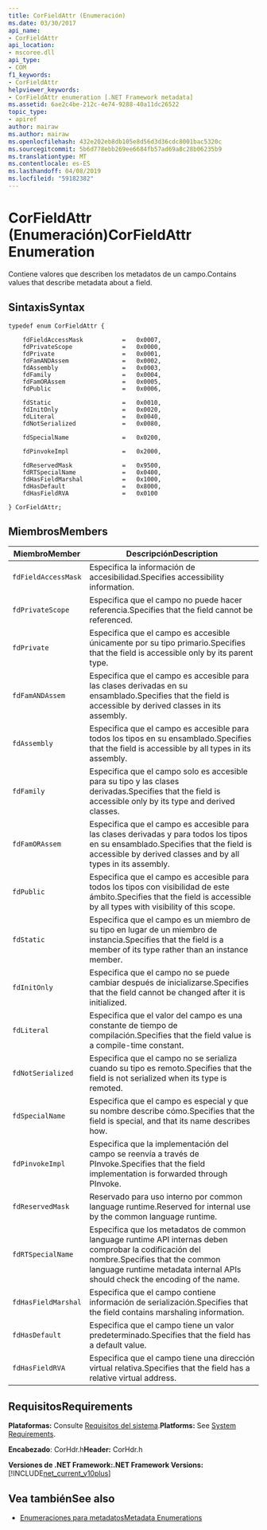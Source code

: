 ```yaml
---
title: CorFieldAttr (Enumeración)
ms.date: 03/30/2017
api_name:
- CorFieldAttr
api_location:
- mscoree.dll
api_type:
- COM
f1_keywords:
- CorFieldAttr
helpviewer_keywords:
- CorFieldAttr enumeration [.NET Framework metadata]
ms.assetid: 6ae2c4be-212c-4e74-9288-40a11dc26522
topic_type:
- apiref
author: mairaw
ms.author: mairaw
ms.openlocfilehash: 432e202eb8db105e8d56d3d36cdc8001bac5320c
ms.sourcegitcommit: 5b6d778ebb269ee6684fb57ad69a8c28b06235b9
ms.translationtype: MT
ms.contentlocale: es-ES
ms.lasthandoff: 04/08/2019
ms.locfileid: "59182382"
---
```

# <a name="corfieldattr-enumeration"></a><span data-ttu-id="72040-102">CorFieldAttr (Enumeración)</span><span class="sxs-lookup"><span data-stu-id="72040-102">CorFieldAttr Enumeration</span></span>
<span data-ttu-id="72040-103">Contiene valores que describen los metadatos de un campo.</span><span class="sxs-lookup"><span data-stu-id="72040-103">Contains values that describe metadata about a field.</span></span>  
  
## <a name="syntax"></a><span data-ttu-id="72040-104">Sintaxis</span><span class="sxs-lookup"><span data-stu-id="72040-104">Syntax</span></span>  
  
```  
typedef enum CorFieldAttr {  
  
    fdFieldAccessMask           =   0x0007,  
    fdPrivateScope              =   0x0000,  
    fdPrivate                   =   0x0001,  
    fdFamANDAssem               =   0x0002,  
    fdAssembly                  =   0x0003,  
    fdFamily                    =   0x0004,  
    fdFamORAssem                =   0x0005,  
    fdPublic                    =   0x0006,  
  
    fdStatic                    =   0x0010,  
    fdInitOnly                  =   0x0020,  
    fdLiteral                   =   0x0040,  
    fdNotSerialized             =   0x0080,  
  
    fdSpecialName               =   0x0200,  
  
    fdPinvokeImpl               =   0x2000,  
  
    fdReservedMask              =   0x9500,  
    fdRTSpecialName             =   0x0400,  
    fdHasFieldMarshal           =   0x1000,  
    fdHasDefault                =   0x8000,  
    fdHasFieldRVA               =   0x0100  
  
} CorFieldAttr;  
```  
  
## <a name="members"></a><span data-ttu-id="72040-105">Miembros</span><span class="sxs-lookup"><span data-stu-id="72040-105">Members</span></span>  
  
|<span data-ttu-id="72040-106">Miembro</span><span class="sxs-lookup"><span data-stu-id="72040-106">Member</span></span>|<span data-ttu-id="72040-107">Descripción</span><span class="sxs-lookup"><span data-stu-id="72040-107">Description</span></span>|  
|------------|-----------------|  
|`fdFieldAccessMask`|<span data-ttu-id="72040-108">Especifica la información de accesibilidad.</span><span class="sxs-lookup"><span data-stu-id="72040-108">Specifies accessibility information.</span></span>|  
|`fdPrivateScope`|<span data-ttu-id="72040-109">Especifica que el campo no puede hacer referencia.</span><span class="sxs-lookup"><span data-stu-id="72040-109">Specifies that the field cannot be referenced.</span></span>|  
|`fdPrivate`|<span data-ttu-id="72040-110">Especifica que el campo es accesible únicamente por su tipo primario.</span><span class="sxs-lookup"><span data-stu-id="72040-110">Specifies that the field is accessible only by its parent type.</span></span>|  
|`fdFamANDAssem`|<span data-ttu-id="72040-111">Especifica que el campo es accesible para las clases derivadas en su ensamblado.</span><span class="sxs-lookup"><span data-stu-id="72040-111">Specifies that the field is accessible by derived classes in its assembly.</span></span>|  
|`fdAssembly`|<span data-ttu-id="72040-112">Especifica que el campo es accesible para todos los tipos en su ensamblado.</span><span class="sxs-lookup"><span data-stu-id="72040-112">Specifies that the field is accessible by all types in its assembly.</span></span>|  
|`fdFamily`|<span data-ttu-id="72040-113">Especifica que el campo solo es accesible para su tipo y las clases derivadas.</span><span class="sxs-lookup"><span data-stu-id="72040-113">Specifies that the field is accessible only by its type and derived classes.</span></span>|  
|`fdFamORAssem`|<span data-ttu-id="72040-114">Especifica que el campo es accesible para las clases derivadas y para todos los tipos en su ensamblado.</span><span class="sxs-lookup"><span data-stu-id="72040-114">Specifies that the field is accessible by derived classes and by all types in its assembly.</span></span>|  
|`fdPublic`|<span data-ttu-id="72040-115">Especifica que el campo es accesible para todos los tipos con visibilidad de este ámbito.</span><span class="sxs-lookup"><span data-stu-id="72040-115">Specifies that the field is accessible by all types with visibility of this scope.</span></span>|  
|`fdStatic`|<span data-ttu-id="72040-116">Especifica que el campo es un miembro de su tipo en lugar de un miembro de instancia.</span><span class="sxs-lookup"><span data-stu-id="72040-116">Specifies that the field is a member of its type rather than an instance member.</span></span>|  
|`fdInitOnly`|<span data-ttu-id="72040-117">Especifica que el campo no se puede cambiar después de inicializarse.</span><span class="sxs-lookup"><span data-stu-id="72040-117">Specifies that the field cannot be changed after it is initialized.</span></span>|  
|`fdLiteral`|<span data-ttu-id="72040-118">Especifica que el valor del campo es una constante de tiempo de compilación.</span><span class="sxs-lookup"><span data-stu-id="72040-118">Specifies that the field value is a compile-time constant.</span></span>|  
|`fdNotSerialized`|<span data-ttu-id="72040-119">Especifica que el campo no se serializa cuando su tipo es remoto.</span><span class="sxs-lookup"><span data-stu-id="72040-119">Specifies that the field is not serialized when its type is remoted.</span></span>|  
|`fdSpecialName`|<span data-ttu-id="72040-120">Especifica que el campo es especial y que su nombre describe cómo.</span><span class="sxs-lookup"><span data-stu-id="72040-120">Specifies that the field is special, and that its name describes how.</span></span>|  
|`fdPinvokeImpl`|<span data-ttu-id="72040-121">Especifica que la implementación del campo se reenvía a través de PInvoke.</span><span class="sxs-lookup"><span data-stu-id="72040-121">Specifies that the field implementation is forwarded through PInvoke.</span></span>|  
|`fdReservedMask`|<span data-ttu-id="72040-122">Reservado para uso interno por common language runtime.</span><span class="sxs-lookup"><span data-stu-id="72040-122">Reserved for internal use by the common language runtime.</span></span>|  
|`fdRTSpecialName`|<span data-ttu-id="72040-123">Especifica que los metadatos de common language runtime API internas deben comprobar la codificación del nombre.</span><span class="sxs-lookup"><span data-stu-id="72040-123">Specifies that the common language runtime metadata internal APIs should check the encoding of the name.</span></span>|  
|`fdHasFieldMarshal`|<span data-ttu-id="72040-124">Especifica que el campo contiene información de serialización.</span><span class="sxs-lookup"><span data-stu-id="72040-124">Specifies that the field contains marshaling information.</span></span>|  
|`fdHasDefault`|<span data-ttu-id="72040-125">Especifica que el campo tiene un valor predeterminado.</span><span class="sxs-lookup"><span data-stu-id="72040-125">Specifies that the field has a default value.</span></span>|  
|`fdHasFieldRVA`|<span data-ttu-id="72040-126">Especifica que el campo tiene una dirección virtual relativa.</span><span class="sxs-lookup"><span data-stu-id="72040-126">Specifies that the field has a relative virtual address.</span></span>|  
  
## <a name="requirements"></a><span data-ttu-id="72040-127">Requisitos</span><span class="sxs-lookup"><span data-stu-id="72040-127">Requirements</span></span>  
 <span data-ttu-id="72040-128">**Plataformas:** Consulte [Requisitos del sistema](../../../../docs/framework/get-started/system-requirements.md).</span><span class="sxs-lookup"><span data-stu-id="72040-128">**Platforms:** See [System Requirements](../../../../docs/framework/get-started/system-requirements.md).</span></span>  
  
 <span data-ttu-id="72040-129">**Encabezado**: CorHdr.h</span><span class="sxs-lookup"><span data-stu-id="72040-129">**Header:** CorHdr.h</span></span>  
  
 **<span data-ttu-id="72040-130">Versiones de .NET Framework:</span><span class="sxs-lookup"><span data-stu-id="72040-130">.NET Framework Versions:</span></span>** [!INCLUDE[net_current_v10plus](../../../../includes/net-current-v10plus-md.md)]  
  
## <a name="see-also"></a><span data-ttu-id="72040-131">Vea también</span><span class="sxs-lookup"><span data-stu-id="72040-131">See also</span></span>

- [<span data-ttu-id="72040-132">Enumeraciones para metadatos</span><span class="sxs-lookup"><span data-stu-id="72040-132">Metadata Enumerations</span></span>](../../../../docs/framework/unmanaged-api/metadata/metadata-enumerations.md)
